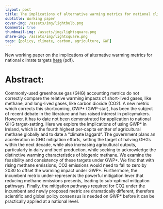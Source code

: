 ```yaml
---
layout: post
title: The implications of alternative warming metrics for national climate targets
subtitle: Working paper
cover-img: /assets/img/lightbulb.png
Comments: true
thumbnail-img: /assets/img/lightsquare.png
share-img: /assets/img/lightsquare.png
tags: [policy, climate, carbon, agriculture, GWP]
---
```


New working paper on the implications of alternative warming metrics for national climate targets [here](https://hannahdaly.ie/methane-warming.pdf) (pdf).

# Abstract:
Commonly-used greenhouse gas (GHG) accounting metrics do not correctly compare the relative warming impacts of short-lived gases, like methane, and long-lived gases, like carbon dioxide (CO2). A new metric which corrects this shortcoming, GWP\* (GWP-star),  has been the subject of recent debate in the literature and has raised interest in policymakers. However, it has to date not been demonstrated for application to national GHG target-setting. Here we explore the implications of using GWP\* in Ireland, which is the fourth highest per-capita emitter of agricultural methane globally and to date a “climate laggard”. The government plans an acceleration in GHG mitigation efforts, setting the target of halving GHGs within the next decade, while also increasing agricultural outputs, particularly in dairy and beef production, while seeking to acknowledge the distinctive warming characteristics of biogenic methane. We examine the feasibility and consistency of these targets under GWP\*. We find that with rising methane emissions, CO2 emissions would need to fall to zero by 2030 to offset the warming impact under GWP\*. Furthermore, the incumbent metric under-represents the powerful mitigation lever that reducing methane emissions presents, leading to sub-optimal mitigation pathways.  Finally, the mitigation pathways required for CO2 under the incumbent and newly proposed metric are dramatically different, therefore scientific and global policy consensus is needed on GWP\* before it can be practically applied at a national level.

